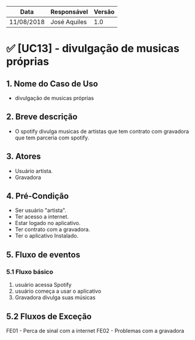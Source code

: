 Data | Responsável | Versão|
--------- | ------| --------|
11/08/2018 | José Aquiles |   1.0   |


# ✅ [UC13] - divulgação de musicas próprias

## 1. Nome do Caso de Uso
- divulgação de musicas próprias

## 2.  Breve descrição
- O spotify divulga musicas de artistas que tem contrato com gravadora que tem parceria com spotify.

## 3.  Atores
- Usuário artista.
- Gravadora

## 4.  Pré-Condição
- Ser usuário "artista".
- Ter acesso a internet.
- Estar logado no aplicativo.
- Ter contrato com a gravadora.
- Ter o aplicativo Instalado. 

## 5.  Fluxo de eventos

### 5.1 Fluxo básico

1. usuário acessa Spotify
2. usuário começa a usar o aplicativo
3. Gravadora divulga suas músicas

## 5.2 Fluxos de Exceção
FE01 - Perca de sinal com a internet
FE02 - Problemas com a gravadora
